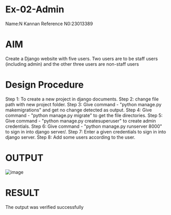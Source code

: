 # Ex-02-Admin
Name:N Kannan
Reference N0:23013389
# AIM
Create a Django website with five users. Two users are to be staff users (including admin) and the other three users are non-staff users

# Design Procedure
Step 1: To create a new project in django documents.
Step 2: change file path with new project folder.
Step 3: Give command - "python manage.py makemigrations" and get no change detected as
output.
Step 4: Give command - "python manage.py migrate" to get the file directories.
Step 5: Give command - "python manage.py createsuperuser" to create admin credentials.
Step 6: Give command - "python manage.py runserver 8000" to sign in into django server/.
Step 7: Enter a given credentials to sign in into django server.
Step 8: Add some users according to the user.
 # OUTPUT
 ![image](https://github.com/Karthi-Govindharaju/ODD2023-WT-Ex-02-Admin/assets/145742755/2fcbea06-1524-4a03-a1b9-5d5866c449cc)
 # RESULT
 The output was verified successfully

